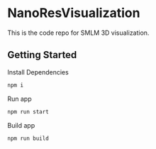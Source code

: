 # NanoResVisualization

This is the code repo for SMLM 3D visualization.

## Getting Started

Install Dependencies

```bash
npm i
```

Run app

```bash
npm run start
```

Build app

```bash
npm run build
```
